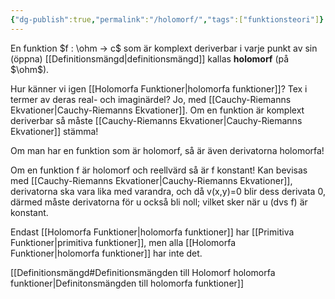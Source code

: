 ```yaml
---
{"dg-publish":true,"permalink":"/holomorf/","tags":["funktionsteori"]}
---
```


En funktion $f : \ohm → c$ som är komplext deriverbar i varje punkt av sin (öppna) [[Definitionsmängd\|definitionsmängd]] kallas __holomorf__ (på $\ohm$).  

Hur känner vi igen [[Holomorfa Funktioner\|holomorfa funktioner]]? Tex i termer av deras real- och imaginärdel? Jo, med [[Cauchy-Riemanns Ekvationer\|Cauchy-Riemanns Ekvationer]]. Om en funktion är komplext deriverbar så måste [[Cauchy-Riemanns Ekvationer\|Cauchy-Riemanns Ekvationer]] stämma!

Om man har en funktion som är holomorf, så är även derivatorna holomorfa!

Om en funktion f är holomorf och reellvärd så är f konstant! Kan bevisas med [[Cauchy-Riemanns Ekvationer\|Cauchy-Riemanns Ekvationer]], derivatorna ska vara lika med varandra, och då v(x,y)=0 blir dess derivata 0, därmed måste derivatorna för u också bli noll; vilket sker när u (dvs f) är konstant.

Endast [[Holomorfa Funktioner\|holomorfa funktioner]] har [[Primitiva Funktioner\|primitiva funktioner]], men alla [[Holomorfa Funktioner\|holomorfa funktioner]] har inte det.

[[Definitionsmängd#Definitionsmängden till Holomorf holomorfa funktioner\|Definitonsmängden till holomorfa funktioner]]



